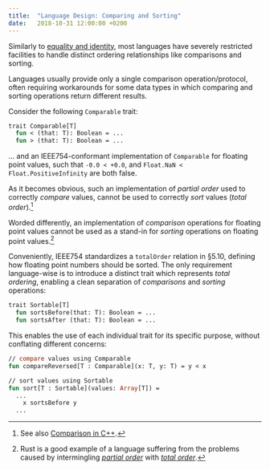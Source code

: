 ```yaml
---
title:  "Language Design: Comparing and Sorting"
date:   2018-10-31 12:00:00 +0200
---
```


Similarly to [equality and identity](equality-and-identity-part1), most languages have severely restricted facilities to handle distinct ordering relationships like comparisons and sorting.

Languages usually provide only a single comparison operation/protocol, often requiring workarounds for some data types in which comparing and sorting operations return different results.

Consider the following `Comparable` trait:

```ml
trait Comparable[T]
  fun < (that: T): Boolean = ...
  fun > (that: T): Boolean = ...
```

... and an IEEE754-conformant implementation of `Comparable` for floating point values, such that `-0.0 < +0.0`, and `Float.NaN < Float.PositiveInfinity` are both false.

As it becomes obvious, such an implementation of _partial order_ used to correctly _compare_ values, cannot be used to correctly _sort_ values (_total order_).[^1]

Worded differently, an implementation of _comparison_ operations for floating point values cannot be used as a stand-in for _sorting_ operations on floating point values.[^2]

Conveniently, IEEE754 standardizes a `totalOrder` relation in §5.10, defining how floating point numbers should be sorted.
The only requirement language-wise is to introduce a distinct trait which represents _total ordering_, enabling a clean separation of _comparisons_ and _sorting_ operations:


```ml
trait Sortable[T]
  fun sortsBefore(that: T): Boolean = ...
  fun sortsAfter (that: T): Boolean = ...
```

This enables the use of each individual trait for its specific purpose, without conflating different concerns:

```ml
// compare values using Comparable
fun compareReversed[T : Comparable](x: T, y: T) = y < x

// sort values using Sortable
fun sort[T : Sortable](values: Array[T]) =
  ...
    x sortsBefore y
  ...
```

[^1]: See also [Comparison in C++](http://www.open-std.org/jtc1/sc22/wg21/docs/papers/2015/n4367.html#Floating).
[^2]: Rust is a good example of a language suffering from the problems caused by intermingling [_partial order_](https://doc.rust-lang.org/std/cmp/trait.PartialOrd.html) with [_total order_](https://doc.rust-lang.org/std/cmp/trait.Ord.html).
